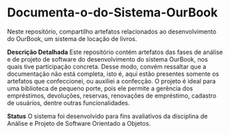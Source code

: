 # Documenta-o-do-Sistema-OurBook
Neste repositório, compartilho artefatos relacionados ao desenvolvimento do OurBook, um sistema de locação de livros.

**Descrição Detalhada**
Este repositório contém artefatos das fases de análise e de projeto de software do desenvolvimento do sistema OurBook, nos quais tive participação concreta. Desse modo, convém ressaltar que a documentação não está completa, isto é, aqui estão presentes somente os artefatos que confeccionei, ou auxiliei a confecção.
O projeto é ideal para uma biblioteca de pequeno porte, pois ele permite a gerência dos empréstimos, devoluções, reservas, renovações de empréstimo, cadastro de usuários, dentre outras funcionalidades.

**Status**
O sistema foi desenvolvido para fins avaliativos da disciplina de Análise e Projeto de Software Orientado a Objetos.
